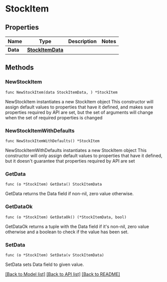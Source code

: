 # StockItem

## Properties

Name | Type | Description | Notes
------------ | ------------- | ------------- | -------------
**Data** | [**StockItemData**](StockItemData.md) |  | 

## Methods

### NewStockItem

`func NewStockItem(data StockItemData, ) *StockItem`

NewStockItem instantiates a new StockItem object
This constructor will assign default values to properties that have it defined,
and makes sure properties required by API are set, but the set of arguments
will change when the set of required properties is changed

### NewStockItemWithDefaults

`func NewStockItemWithDefaults() *StockItem`

NewStockItemWithDefaults instantiates a new StockItem object
This constructor will only assign default values to properties that have it defined,
but it doesn't guarantee that properties required by API are set

### GetData

`func (o *StockItem) GetData() StockItemData`

GetData returns the Data field if non-nil, zero value otherwise.

### GetDataOk

`func (o *StockItem) GetDataOk() (*StockItemData, bool)`

GetDataOk returns a tuple with the Data field if it's non-nil, zero value otherwise
and a boolean to check if the value has been set.

### SetData

`func (o *StockItem) SetData(v StockItemData)`

SetData sets Data field to given value.



[[Back to Model list]](../README.md#documentation-for-models) [[Back to API list]](../README.md#documentation-for-api-endpoints) [[Back to README]](../README.md)


